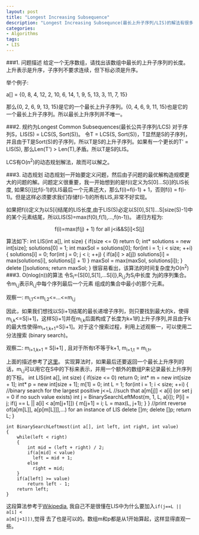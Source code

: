 ```yaml
---
layout: post
title: "Longest Increasing Subsequence"
description: "Longest Increasing Subsequnce(最长上升子序列/LIS)的解法有很多种，本文回顾了几种常见的解法，以及目前最优算法O(nlog(n))时间复杂度的算法。"
categories: 
- Algorithms
tags:
- LIS 
---
```

###1. 问题描述
给定一个无序数组，请找出该数组中最长的上升子序列的长度。上升表示是升序，子序列不要求连续，但下标必须是升序。

举个例子:

a[] = {0, 8, 4, 12, 2, 10, 6, 14, 1, 9, 5, 13, 3, 11, 7, 15}

那么{0, 2, 6, 9, 13, 15}是它的一个最长上升子序列。{0, 4, 6, 9, 11, 15}也是它的一个最长上升子序列。所以最长上升序列并不唯一。

###2. 规约为Longest Common Subsequences(最长公共子序列/LCS)
对于序列S，LIS(S) = LCS(S, Sort(S))。
令T = LCS(S, Sort(S))，T显然是S的子序列，并且由于T是Sort(S)的子序列，所以T是S的上升子序列。如果有一个更长的T' = LIS(S), 那么Len(T') > Len(T),矛盾。所以T是S的LIS。

LCS有O(n<sup>2</sup>)的动态规划解法，故而可以解之。

###3. 动态规划
动态规划一开始要定义问题，然后由子问题的最优解构造规模更大的问题的解。问题定义很重要，我一开始想到的是f(i)定义为S[0]...S[i]的LIS长度,
如果S[i]比f(i-1)的LIS最后一个元素还大，那么f(i)=f(i-1) + 1，否则f(i) = f(i-1)。但是这样必须要求我们存储f(i-1)的所有LIS,非常不好实现。

如果把f(i)定义为以S[i]结尾的LIS长度,由于LIS(S)必定以S[0],S[1]...S[size(S)-1]中的某个元素结尾，所以LIS(S)=max(f(0),f(1),...,f(n-1))。
递归方程为:

<div align="center">f(i)=max(f(j) + 1) for all j&lt;i&&S[i]&lt;S[j]</div>

算法如下:
    int LIS(int a[], int size)
    {
        if(size <= 0)
          return 0;
        int* solutions = new int[size];
        solutions[0] = 1;
        int maxSol = solutions[0];
        for(int i = 1; i < size; ++i)
        {
            solutions[i] = 0;
            for(int j = 0; j < i; ++j)
            {
                if(a[i] > a[j])
                  solutions[i] = max(solutions[i], solutions[j] + 1)
            }
            maxSol = max(maxSol, solutions[i]);
        }
        delete []solutions;
        return maxSol;
    }
很容易看出，该算法的时间复杂度为O(n<sup>2</sup>)
###3. O(nlog(n))的算法
令S<sub>i</sub>={S[0],S[1],...S[i]},R<sub>i,j</sub>为S<sub>i</sub>中长度
为j的序列集合。令m<sub>i,j</sub>表示R<sub>i,j</sub>中每个序列最后一个元素
组成的集合中最小的那个元素。

观察一:
m<sub>i,1</sub>&lt;=m<sub>i,2</sub>&lt;=...&lt;=m<sub>i,j</sub>

因此，如果我们想找以S[i+1]结尾的最长递增子序列，则只要找到最大的k，使得m<sub>i,k</sub>&lt;=S[i+1]，这样S[i+1]并在m<sub>i,k</sub>后面构成了长度为k+1的上升子序列,并且由于k的最大性使得m<sub>i+1,k+1</sub>=S[i+1]。对于这个搜索过程，利用上述观察一，可以使用二分法搜索 (binary search)。

观察二:
m<sub>i+1,k+1</sub> = S[i+1] , 且对于所有t不等于k+1, m<sub>i+1,t</sub> = m<sub>i,t</sub>。

上面的描述参考了[这里](http://blog.csdn.net/linulysses/article/details/5559262)。
实现算法时，如果最后还要返回一个最长上升序列的话，m<sub>i,j</sub>可以用它在S中的下标来表示，并用一个额外的数组P来记录最长上升序列的下标。
    int LIS(int a[], int size)
    {
        if(size <= 0)
          return 0;
        int* m = new int[size + 1];
        int* p = new int[size + 1];
        m[1] = 0;
        int L = 1;
        for(int i = 1; i < size; ++i)
        {
            //binary search for the largest positive j<=L
            //such that a[m[j]] < a[i] (or set j = 0 if no such value exists)
            int j = BinarySearchLeftMost(m, 1, L, a[i]);
            P[i] = j;
            if(j == L || a[i] < a[m[j+1]])
            {
                m[j+1] = i;
                L = max(L, j+1);
            }
        }
        //print reverse of(a[m[L]], a[p[m[L]]],...) for an instance of LIS
        delete []m;
        delete []p;
        return L;
    }

    int BinarySearchLeftmost(int a[], int left, int right, int value)
    {
        while(left < right)
        {
            int mid = (left + right) / 2;
            if(a[mid] < value)
              left = mid + 1;
            else
              right = mid;
        }
        if(a[left] >= value)
            return left - 1;
        return left;
    }
这段算法参考于[Wikipedia](http://en.wikipedia.org/wiki/Longest\_increasing\_subsequence),
我自己不是很懂在LIS中为什么要加入<code class="code">if(j==L || a[i] < a[m[j+1]])</code>,觉得
去了也是可以的。数组m和p都是从1开始算起，这样显得直观一些。

